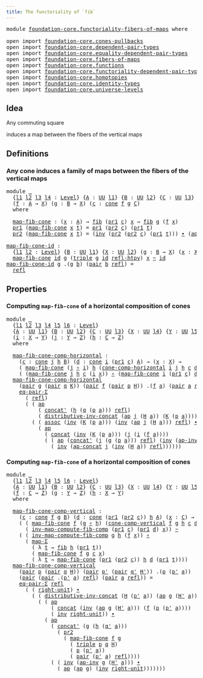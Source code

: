 ```yaml
---
title: The functoriality of `fib`
---
```


<pre class="Agda"><a id="52" class="Keyword">module</a> <a id="59" href="foundation-core.functoriality-fibers-of-maps.html" class="Module">foundation-core.functoriality-fibers-of-maps</a> <a id="104" class="Keyword">where</a>

<a id="111" class="Keyword">open</a> <a id="116" class="Keyword">import</a> <a id="123" href="foundation-core.cones-pullbacks.html" class="Module">foundation-core.cones-pullbacks</a>
<a id="155" class="Keyword">open</a> <a id="160" class="Keyword">import</a> <a id="167" href="foundation-core.dependent-pair-types.html" class="Module">foundation-core.dependent-pair-types</a>
<a id="204" class="Keyword">open</a> <a id="209" class="Keyword">import</a> <a id="216" href="foundation-core.equality-dependent-pair-types.html" class="Module">foundation-core.equality-dependent-pair-types</a>
<a id="262" class="Keyword">open</a> <a id="267" class="Keyword">import</a> <a id="274" href="foundation-core.fibers-of-maps.html" class="Module">foundation-core.fibers-of-maps</a>
<a id="305" class="Keyword">open</a> <a id="310" class="Keyword">import</a> <a id="317" href="foundation-core.functions.html" class="Module">foundation-core.functions</a>
<a id="343" class="Keyword">open</a> <a id="348" class="Keyword">import</a> <a id="355" href="foundation-core.functoriality-dependent-pair-types.html" class="Module">foundation-core.functoriality-dependent-pair-types</a>
<a id="406" class="Keyword">open</a> <a id="411" class="Keyword">import</a> <a id="418" href="foundation-core.homotopies.html" class="Module">foundation-core.homotopies</a>
<a id="445" class="Keyword">open</a> <a id="450" class="Keyword">import</a> <a id="457" href="foundation-core.identity-types.html" class="Module">foundation-core.identity-types</a>
<a id="488" class="Keyword">open</a> <a id="493" class="Keyword">import</a> <a id="500" href="foundation-core.universe-levels.html" class="Module">foundation-core.universe-levels</a>
</pre>
## Idea

Any commuting square

induces a map between the fibers of the vertical maps

## Definitions

### Any cone induces a family of maps between the fibers of the vertical maps

<pre class="Agda"><a id="726" class="Keyword">module</a> <a id="733" href="foundation-core.functoriality-fibers-of-maps.html#733" class="Module">_</a>
  <a id="737" class="Symbol">{</a><a id="738" href="foundation-core.functoriality-fibers-of-maps.html#738" class="Bound">l1</a> <a id="741" href="foundation-core.functoriality-fibers-of-maps.html#741" class="Bound">l2</a> <a id="744" href="foundation-core.functoriality-fibers-of-maps.html#744" class="Bound">l3</a> <a id="747" href="foundation-core.functoriality-fibers-of-maps.html#747" class="Bound">l4</a> <a id="750" class="Symbol">:</a> <a id="752" href="Agda.Primitive.html#597" class="Postulate">Level</a><a id="757" class="Symbol">}</a> <a id="759" class="Symbol">{</a><a id="760" href="foundation-core.functoriality-fibers-of-maps.html#760" class="Bound">A</a> <a id="762" class="Symbol">:</a> <a id="764" href="foundation-core.universe-levels.html#235" class="Primitive">UU</a> <a id="767" href="foundation-core.functoriality-fibers-of-maps.html#738" class="Bound">l1</a><a id="769" class="Symbol">}</a> <a id="771" class="Symbol">{</a><a id="772" href="foundation-core.functoriality-fibers-of-maps.html#772" class="Bound">B</a> <a id="774" class="Symbol">:</a> <a id="776" href="foundation-core.universe-levels.html#235" class="Primitive">UU</a> <a id="779" href="foundation-core.functoriality-fibers-of-maps.html#741" class="Bound">l2</a><a id="781" class="Symbol">}</a> <a id="783" class="Symbol">{</a><a id="784" href="foundation-core.functoriality-fibers-of-maps.html#784" class="Bound">C</a> <a id="786" class="Symbol">:</a> <a id="788" href="foundation-core.universe-levels.html#235" class="Primitive">UU</a> <a id="791" href="foundation-core.functoriality-fibers-of-maps.html#744" class="Bound">l3</a><a id="793" class="Symbol">}</a> <a id="795" class="Symbol">{</a><a id="796" href="foundation-core.functoriality-fibers-of-maps.html#796" class="Bound">X</a> <a id="798" class="Symbol">:</a> <a id="800" href="foundation-core.universe-levels.html#235" class="Primitive">UU</a> <a id="803" href="foundation-core.functoriality-fibers-of-maps.html#747" class="Bound">l4</a><a id="805" class="Symbol">}</a>
  <a id="809" class="Symbol">(</a><a id="810" href="foundation-core.functoriality-fibers-of-maps.html#810" class="Bound">f</a> <a id="812" class="Symbol">:</a> <a id="814" href="foundation-core.functoriality-fibers-of-maps.html#760" class="Bound">A</a> <a id="816" class="Symbol">→</a> <a id="818" href="foundation-core.functoriality-fibers-of-maps.html#796" class="Bound">X</a><a id="819" class="Symbol">)</a> <a id="821" class="Symbol">(</a><a id="822" href="foundation-core.functoriality-fibers-of-maps.html#822" class="Bound">g</a> <a id="824" class="Symbol">:</a> <a id="826" href="foundation-core.functoriality-fibers-of-maps.html#772" class="Bound">B</a> <a id="828" class="Symbol">→</a> <a id="830" href="foundation-core.functoriality-fibers-of-maps.html#796" class="Bound">X</a><a id="831" class="Symbol">)</a> <a id="833" class="Symbol">(</a><a id="834" href="foundation-core.functoriality-fibers-of-maps.html#834" class="Bound">c</a> <a id="836" class="Symbol">:</a> <a id="838" href="foundation-core.cones-pullbacks.html#1379" class="Function">cone</a> <a id="843" href="foundation-core.functoriality-fibers-of-maps.html#810" class="Bound">f</a> <a id="845" href="foundation-core.functoriality-fibers-of-maps.html#822" class="Bound">g</a> <a id="847" href="foundation-core.functoriality-fibers-of-maps.html#784" class="Bound">C</a><a id="848" class="Symbol">)</a>
  <a id="852" class="Keyword">where</a>
  
  <a id="863" href="foundation-core.functoriality-fibers-of-maps.html#863" class="Function">map-fib-cone</a> <a id="876" class="Symbol">:</a> <a id="878" class="Symbol">(</a><a id="879" href="foundation-core.functoriality-fibers-of-maps.html#879" class="Bound">x</a> <a id="881" class="Symbol">:</a> <a id="883" href="foundation-core.functoriality-fibers-of-maps.html#760" class="Bound">A</a><a id="884" class="Symbol">)</a> <a id="886" class="Symbol">→</a> <a id="888" href="foundation-core.fibers-of-maps.html#942" class="Function">fib</a> <a id="892" class="Symbol">(</a><a id="893" href="foundation-core.dependent-pair-types.html#605" class="Field">pr1</a> <a id="897" href="foundation-core.functoriality-fibers-of-maps.html#834" class="Bound">c</a><a id="898" class="Symbol">)</a> <a id="900" href="foundation-core.functoriality-fibers-of-maps.html#879" class="Bound">x</a> <a id="902" class="Symbol">→</a> <a id="904" href="foundation-core.fibers-of-maps.html#942" class="Function">fib</a> <a id="908" href="foundation-core.functoriality-fibers-of-maps.html#822" class="Bound">g</a> <a id="910" class="Symbol">(</a><a id="911" href="foundation-core.functoriality-fibers-of-maps.html#810" class="Bound">f</a> <a id="913" href="foundation-core.functoriality-fibers-of-maps.html#879" class="Bound">x</a><a id="914" class="Symbol">)</a>
  <a id="918" href="foundation-core.dependent-pair-types.html#605" class="Field">pr1</a> <a id="922" class="Symbol">(</a><a id="923" href="foundation-core.functoriality-fibers-of-maps.html#863" class="Function">map-fib-cone</a> <a id="936" href="foundation-core.functoriality-fibers-of-maps.html#936" class="Bound">x</a> <a id="938" href="foundation-core.functoriality-fibers-of-maps.html#938" class="Bound">t</a><a id="939" class="Symbol">)</a> <a id="941" class="Symbol">=</a> <a id="943" href="foundation-core.dependent-pair-types.html#605" class="Field">pr1</a> <a id="947" class="Symbol">(</a><a id="948" href="foundation-core.dependent-pair-types.html#617" class="Field">pr2</a> <a id="952" href="foundation-core.functoriality-fibers-of-maps.html#834" class="Bound">c</a><a id="953" class="Symbol">)</a> <a id="955" class="Symbol">(</a><a id="956" href="foundation-core.dependent-pair-types.html#605" class="Field">pr1</a> <a id="960" href="foundation-core.functoriality-fibers-of-maps.html#938" class="Bound">t</a><a id="961" class="Symbol">)</a>
  <a id="965" href="foundation-core.dependent-pair-types.html#617" class="Field">pr2</a> <a id="969" class="Symbol">(</a><a id="970" href="foundation-core.functoriality-fibers-of-maps.html#863" class="Function">map-fib-cone</a> <a id="983" href="foundation-core.functoriality-fibers-of-maps.html#983" class="Bound">x</a> <a id="985" href="foundation-core.functoriality-fibers-of-maps.html#985" class="Bound">t</a><a id="986" class="Symbol">)</a> <a id="988" class="Symbol">=</a> <a id="990" class="Symbol">(</a><a id="991" href="foundation-core.identity-types.html#2729" class="Function">inv</a> <a id="995" class="Symbol">(</a><a id="996" href="foundation-core.dependent-pair-types.html#617" class="Field">pr2</a> <a id="1000" class="Symbol">(</a><a id="1001" href="foundation-core.dependent-pair-types.html#617" class="Field">pr2</a> <a id="1005" href="foundation-core.functoriality-fibers-of-maps.html#834" class="Bound">c</a><a id="1006" class="Symbol">)</a> <a id="1008" class="Symbol">(</a><a id="1009" href="foundation-core.dependent-pair-types.html#605" class="Field">pr1</a> <a id="1013" href="foundation-core.functoriality-fibers-of-maps.html#985" class="Bound">t</a><a id="1014" class="Symbol">)))</a> <a id="1018" href="foundation-core.identity-types.html#2425" class="Function Operator">∙</a> <a id="1020" class="Symbol">(</a><a id="1021" href="foundation-core.identity-types.html#4003" class="Function">ap</a> <a id="1024" href="foundation-core.functoriality-fibers-of-maps.html#810" class="Bound">f</a> <a id="1026" class="Symbol">(</a><a id="1027" href="foundation-core.dependent-pair-types.html#617" class="Field">pr2</a> <a id="1031" href="foundation-core.functoriality-fibers-of-maps.html#985" class="Bound">t</a><a id="1032" class="Symbol">))</a>

<a id="map-fib-cone-id"></a><a id="1036" href="foundation-core.functoriality-fibers-of-maps.html#1036" class="Function">map-fib-cone-id</a> <a id="1052" class="Symbol">:</a>
  <a id="1056" class="Symbol">{</a><a id="1057" href="foundation-core.functoriality-fibers-of-maps.html#1057" class="Bound">l1</a> <a id="1060" href="foundation-core.functoriality-fibers-of-maps.html#1060" class="Bound">l2</a> <a id="1063" class="Symbol">:</a> <a id="1065" href="Agda.Primitive.html#597" class="Postulate">Level</a><a id="1070" class="Symbol">}</a> <a id="1072" class="Symbol">{</a><a id="1073" href="foundation-core.functoriality-fibers-of-maps.html#1073" class="Bound">B</a> <a id="1075" class="Symbol">:</a> <a id="1077" href="foundation-core.universe-levels.html#235" class="Primitive">UU</a> <a id="1080" href="foundation-core.functoriality-fibers-of-maps.html#1057" class="Bound">l1</a><a id="1082" class="Symbol">}</a> <a id="1084" class="Symbol">{</a><a id="1085" href="foundation-core.functoriality-fibers-of-maps.html#1085" class="Bound">X</a> <a id="1087" class="Symbol">:</a> <a id="1089" href="foundation-core.universe-levels.html#235" class="Primitive">UU</a> <a id="1092" href="foundation-core.functoriality-fibers-of-maps.html#1060" class="Bound">l2</a><a id="1094" class="Symbol">}</a> <a id="1096" class="Symbol">(</a><a id="1097" href="foundation-core.functoriality-fibers-of-maps.html#1097" class="Bound">g</a> <a id="1099" class="Symbol">:</a> <a id="1101" href="foundation-core.functoriality-fibers-of-maps.html#1073" class="Bound">B</a> <a id="1103" class="Symbol">→</a> <a id="1105" href="foundation-core.functoriality-fibers-of-maps.html#1085" class="Bound">X</a><a id="1106" class="Symbol">)</a> <a id="1108" class="Symbol">(</a><a id="1109" href="foundation-core.functoriality-fibers-of-maps.html#1109" class="Bound">x</a> <a id="1111" class="Symbol">:</a> <a id="1113" href="foundation-core.functoriality-fibers-of-maps.html#1085" class="Bound">X</a><a id="1114" class="Symbol">)</a> <a id="1116" class="Symbol">→</a>
  <a id="1120" href="foundation-core.functoriality-fibers-of-maps.html#863" class="Function">map-fib-cone</a> <a id="1133" href="foundation-core.functions.html#322" class="Function">id</a> <a id="1136" href="foundation-core.functoriality-fibers-of-maps.html#1097" class="Bound">g</a> <a id="1138" class="Symbol">(</a><a id="1139" href="foundation-core.dependent-pair-types.html#1077" class="Function">triple</a> <a id="1146" href="foundation-core.functoriality-fibers-of-maps.html#1097" class="Bound">g</a> <a id="1148" href="foundation-core.functions.html#322" class="Function">id</a> <a id="1151" href="foundation-core.homotopies.html#741" class="Function">refl-htpy</a><a id="1160" class="Symbol">)</a> <a id="1162" href="foundation-core.functoriality-fibers-of-maps.html#1109" class="Bound">x</a> <a id="1164" href="foundation-core.homotopies.html#627" class="Function Operator">~</a> <a id="1166" href="foundation-core.functions.html#322" class="Function">id</a>
<a id="1169" href="foundation-core.functoriality-fibers-of-maps.html#1036" class="Function">map-fib-cone-id</a> <a id="1185" href="foundation-core.functoriality-fibers-of-maps.html#1185" class="Bound">g</a> <a id="1187" class="DottedPattern Symbol">.(</a><a id="1189" href="foundation-core.functoriality-fibers-of-maps.html#1185" class="DottedPattern Bound">g</a> <a id="1191" href="foundation-core.functoriality-fibers-of-maps.html#1200" class="DottedPattern Bound">b</a><a id="1192" class="DottedPattern Symbol">)</a> <a id="1194" class="Symbol">(</a><a id="1195" href="foundation-core.dependent-pair-types.html#588" class="InductiveConstructor">pair</a> <a id="1200" href="foundation-core.functoriality-fibers-of-maps.html#1200" class="Bound">b</a> <a id="1202" href="foundation-core.identity-types.html#1820" class="InductiveConstructor">refl</a><a id="1206" class="Symbol">)</a> <a id="1208" class="Symbol">=</a>
  <a id="1212" href="foundation-core.identity-types.html#1820" class="InductiveConstructor">refl</a>
</pre>
## Properties

### Computing `map-fib-cone` of a horizontal composition of cones

<pre class="Agda"><a id="1312" class="Keyword">module</a> <a id="1319" href="foundation-core.functoriality-fibers-of-maps.html#1319" class="Module">_</a>
  <a id="1323" class="Symbol">{</a><a id="1324" href="foundation-core.functoriality-fibers-of-maps.html#1324" class="Bound">l1</a> <a id="1327" href="foundation-core.functoriality-fibers-of-maps.html#1327" class="Bound">l2</a> <a id="1330" href="foundation-core.functoriality-fibers-of-maps.html#1330" class="Bound">l3</a> <a id="1333" href="foundation-core.functoriality-fibers-of-maps.html#1333" class="Bound">l4</a> <a id="1336" href="foundation-core.functoriality-fibers-of-maps.html#1336" class="Bound">l5</a> <a id="1339" href="foundation-core.functoriality-fibers-of-maps.html#1339" class="Bound">l6</a> <a id="1342" class="Symbol">:</a> <a id="1344" href="Agda.Primitive.html#597" class="Postulate">Level</a><a id="1349" class="Symbol">}</a>
  <a id="1353" class="Symbol">{</a><a id="1354" href="foundation-core.functoriality-fibers-of-maps.html#1354" class="Bound">A</a> <a id="1356" class="Symbol">:</a> <a id="1358" href="foundation-core.universe-levels.html#235" class="Primitive">UU</a> <a id="1361" href="foundation-core.functoriality-fibers-of-maps.html#1324" class="Bound">l1</a><a id="1363" class="Symbol">}</a> <a id="1365" class="Symbol">{</a><a id="1366" href="foundation-core.functoriality-fibers-of-maps.html#1366" class="Bound">B</a> <a id="1368" class="Symbol">:</a> <a id="1370" href="foundation-core.universe-levels.html#235" class="Primitive">UU</a> <a id="1373" href="foundation-core.functoriality-fibers-of-maps.html#1327" class="Bound">l2</a><a id="1375" class="Symbol">}</a> <a id="1377" class="Symbol">{</a><a id="1378" href="foundation-core.functoriality-fibers-of-maps.html#1378" class="Bound">C</a> <a id="1380" class="Symbol">:</a> <a id="1382" href="foundation-core.universe-levels.html#235" class="Primitive">UU</a> <a id="1385" href="foundation-core.functoriality-fibers-of-maps.html#1330" class="Bound">l3</a><a id="1387" class="Symbol">}</a> <a id="1389" class="Symbol">{</a><a id="1390" href="foundation-core.functoriality-fibers-of-maps.html#1390" class="Bound">X</a> <a id="1392" class="Symbol">:</a> <a id="1394" href="foundation-core.universe-levels.html#235" class="Primitive">UU</a> <a id="1397" href="foundation-core.functoriality-fibers-of-maps.html#1333" class="Bound">l4</a><a id="1399" class="Symbol">}</a> <a id="1401" class="Symbol">{</a><a id="1402" href="foundation-core.functoriality-fibers-of-maps.html#1402" class="Bound">Y</a> <a id="1404" class="Symbol">:</a> <a id="1406" href="foundation-core.universe-levels.html#235" class="Primitive">UU</a> <a id="1409" href="foundation-core.functoriality-fibers-of-maps.html#1336" class="Bound">l5</a><a id="1411" class="Symbol">}</a> <a id="1413" class="Symbol">{</a><a id="1414" href="foundation-core.functoriality-fibers-of-maps.html#1414" class="Bound">Z</a> <a id="1416" class="Symbol">:</a> <a id="1418" href="foundation-core.universe-levels.html#235" class="Primitive">UU</a> <a id="1421" href="foundation-core.functoriality-fibers-of-maps.html#1339" class="Bound">l6</a><a id="1423" class="Symbol">}</a>
  <a id="1427" class="Symbol">(</a><a id="1428" href="foundation-core.functoriality-fibers-of-maps.html#1428" class="Bound">i</a> <a id="1430" class="Symbol">:</a> <a id="1432" href="foundation-core.functoriality-fibers-of-maps.html#1390" class="Bound">X</a> <a id="1434" class="Symbol">→</a> <a id="1436" href="foundation-core.functoriality-fibers-of-maps.html#1402" class="Bound">Y</a><a id="1437" class="Symbol">)</a> <a id="1439" class="Symbol">(</a><a id="1440" href="foundation-core.functoriality-fibers-of-maps.html#1440" class="Bound">j</a> <a id="1442" class="Symbol">:</a> <a id="1444" href="foundation-core.functoriality-fibers-of-maps.html#1402" class="Bound">Y</a> <a id="1446" class="Symbol">→</a> <a id="1448" href="foundation-core.functoriality-fibers-of-maps.html#1414" class="Bound">Z</a><a id="1449" class="Symbol">)</a> <a id="1451" class="Symbol">(</a><a id="1452" href="foundation-core.functoriality-fibers-of-maps.html#1452" class="Bound">h</a> <a id="1454" class="Symbol">:</a> <a id="1456" href="foundation-core.functoriality-fibers-of-maps.html#1378" class="Bound">C</a> <a id="1458" class="Symbol">→</a> <a id="1460" href="foundation-core.functoriality-fibers-of-maps.html#1414" class="Bound">Z</a><a id="1461" class="Symbol">)</a>
  <a id="1465" class="Keyword">where</a>

  <a id="1474" href="foundation-core.functoriality-fibers-of-maps.html#1474" class="Function">map-fib-cone-comp-horizontal</a> <a id="1503" class="Symbol">:</a>
    <a id="1509" class="Symbol">(</a><a id="1510" href="foundation-core.functoriality-fibers-of-maps.html#1510" class="Bound">c</a> <a id="1512" class="Symbol">:</a> <a id="1514" href="foundation-core.cones-pullbacks.html#1379" class="Function">cone</a> <a id="1519" href="foundation-core.functoriality-fibers-of-maps.html#1440" class="Bound">j</a> <a id="1521" href="foundation-core.functoriality-fibers-of-maps.html#1452" class="Bound">h</a> <a id="1523" href="foundation-core.functoriality-fibers-of-maps.html#1366" class="Bound">B</a><a id="1524" class="Symbol">)</a> <a id="1526" class="Symbol">(</a><a id="1527" href="foundation-core.functoriality-fibers-of-maps.html#1527" class="Bound">d</a> <a id="1529" class="Symbol">:</a> <a id="1531" href="foundation-core.cones-pullbacks.html#1379" class="Function">cone</a> <a id="1536" href="foundation-core.functoriality-fibers-of-maps.html#1428" class="Bound">i</a> <a id="1538" class="Symbol">(</a><a id="1539" href="foundation-core.dependent-pair-types.html#605" class="Field">pr1</a> <a id="1543" href="foundation-core.functoriality-fibers-of-maps.html#1510" class="Bound">c</a><a id="1544" class="Symbol">)</a> <a id="1546" href="foundation-core.functoriality-fibers-of-maps.html#1354" class="Bound">A</a><a id="1547" class="Symbol">)</a> <a id="1549" class="Symbol">→</a> <a id="1551" class="Symbol">(</a><a id="1552" href="foundation-core.functoriality-fibers-of-maps.html#1552" class="Bound">x</a> <a id="1554" class="Symbol">:</a> <a id="1556" href="foundation-core.functoriality-fibers-of-maps.html#1390" class="Bound">X</a><a id="1557" class="Symbol">)</a> <a id="1559" class="Symbol">→</a>
    <a id="1565" class="Symbol">(</a> <a id="1567" href="foundation-core.functoriality-fibers-of-maps.html#863" class="Function">map-fib-cone</a> <a id="1580" class="Symbol">(</a><a id="1581" href="foundation-core.functoriality-fibers-of-maps.html#1440" class="Bound">j</a> <a id="1583" href="foundation-core.functions.html#420" class="Function Operator">∘</a> <a id="1585" href="foundation-core.functoriality-fibers-of-maps.html#1428" class="Bound">i</a><a id="1586" class="Symbol">)</a> <a id="1588" href="foundation-core.functoriality-fibers-of-maps.html#1452" class="Bound">h</a> <a id="1590" class="Symbol">(</a><a id="1591" href="foundation-core.cones-pullbacks.html#5557" class="Function">cone-comp-horizontal</a> <a id="1612" href="foundation-core.functoriality-fibers-of-maps.html#1428" class="Bound">i</a> <a id="1614" href="foundation-core.functoriality-fibers-of-maps.html#1440" class="Bound">j</a> <a id="1616" href="foundation-core.functoriality-fibers-of-maps.html#1452" class="Bound">h</a> <a id="1618" href="foundation-core.functoriality-fibers-of-maps.html#1510" class="Bound">c</a> <a id="1620" href="foundation-core.functoriality-fibers-of-maps.html#1527" class="Bound">d</a><a id="1621" class="Symbol">)</a> <a id="1623" href="foundation-core.functoriality-fibers-of-maps.html#1552" class="Bound">x</a><a id="1624" class="Symbol">)</a> <a id="1626" href="foundation-core.homotopies.html#627" class="Function Operator">~</a>
    <a id="1632" class="Symbol">(</a> <a id="1634" class="Symbol">(</a><a id="1635" href="foundation-core.functoriality-fibers-of-maps.html#863" class="Function">map-fib-cone</a> <a id="1648" href="foundation-core.functoriality-fibers-of-maps.html#1440" class="Bound">j</a> <a id="1650" href="foundation-core.functoriality-fibers-of-maps.html#1452" class="Bound">h</a> <a id="1652" href="foundation-core.functoriality-fibers-of-maps.html#1510" class="Bound">c</a> <a id="1654" class="Symbol">(</a><a id="1655" href="foundation-core.functoriality-fibers-of-maps.html#1428" class="Bound">i</a> <a id="1657" href="foundation-core.functoriality-fibers-of-maps.html#1552" class="Bound">x</a><a id="1658" class="Symbol">))</a> <a id="1661" href="foundation-core.functions.html#420" class="Function Operator">∘</a> <a id="1663" class="Symbol">(</a><a id="1664" href="foundation-core.functoriality-fibers-of-maps.html#863" class="Function">map-fib-cone</a> <a id="1677" href="foundation-core.functoriality-fibers-of-maps.html#1428" class="Bound">i</a> <a id="1679" class="Symbol">(</a><a id="1680" href="foundation-core.dependent-pair-types.html#605" class="Field">pr1</a> <a id="1684" href="foundation-core.functoriality-fibers-of-maps.html#1510" class="Bound">c</a><a id="1685" class="Symbol">)</a> <a id="1687" href="foundation-core.functoriality-fibers-of-maps.html#1527" class="Bound">d</a> <a id="1689" href="foundation-core.functoriality-fibers-of-maps.html#1552" class="Bound">x</a><a id="1690" class="Symbol">))</a>
  <a id="1695" href="foundation-core.functoriality-fibers-of-maps.html#1474" class="Function">map-fib-cone-comp-horizontal</a>
    <a id="1728" class="Symbol">(</a><a id="1729" href="foundation-core.dependent-pair-types.html#588" class="InductiveConstructor">pair</a> <a id="1734" href="foundation-core.functoriality-fibers-of-maps.html#1734" class="Bound">g</a> <a id="1736" class="Symbol">(</a><a id="1737" href="foundation-core.dependent-pair-types.html#588" class="InductiveConstructor">pair</a> <a id="1742" href="foundation-core.functoriality-fibers-of-maps.html#1742" class="Bound">q</a> <a id="1744" href="foundation-core.functoriality-fibers-of-maps.html#1744" class="Bound">K</a><a id="1745" class="Symbol">))</a> <a id="1748" class="Symbol">(</a><a id="1749" href="foundation-core.dependent-pair-types.html#588" class="InductiveConstructor">pair</a> <a id="1754" href="foundation-core.functoriality-fibers-of-maps.html#1754" class="Bound">f</a> <a id="1756" class="Symbol">(</a><a id="1757" href="foundation-core.dependent-pair-types.html#588" class="InductiveConstructor">pair</a> <a id="1762" href="foundation-core.functoriality-fibers-of-maps.html#1762" class="Bound">p</a> <a id="1764" href="foundation-core.functoriality-fibers-of-maps.html#1764" class="Bound">H</a><a id="1765" class="Symbol">))</a> <a id="1768" class="DottedPattern Symbol">.(</a><a id="1770" href="foundation-core.functoriality-fibers-of-maps.html#1754" class="DottedPattern Bound">f</a> <a id="1772" href="foundation-core.functoriality-fibers-of-maps.html#1781" class="DottedPattern Bound">a</a><a id="1773" class="DottedPattern Symbol">)</a> <a id="1775" class="Symbol">(</a><a id="1776" href="foundation-core.dependent-pair-types.html#588" class="InductiveConstructor">pair</a> <a id="1781" href="foundation-core.functoriality-fibers-of-maps.html#1781" class="Bound">a</a> <a id="1783" href="foundation-core.identity-types.html#1820" class="InductiveConstructor">refl</a><a id="1787" class="Symbol">)</a> <a id="1789" class="Symbol">=</a>
    <a id="1795" href="foundation-core.equality-dependent-pair-types.html#1278" class="Function">eq-pair-Σ</a>
      <a id="1811" class="Symbol">(</a> <a id="1813" href="foundation-core.identity-types.html#1820" class="InductiveConstructor">refl</a><a id="1817" class="Symbol">)</a>
      <a id="1825" class="Symbol">(</a> <a id="1827" class="Symbol">(</a> <a id="1829" href="foundation-core.identity-types.html#4003" class="Function">ap</a>
          <a id="1842" class="Symbol">(</a> <a id="1844" href="foundation-core.identity-types.html#2564" class="Function">concat&#39;</a> <a id="1852" class="Symbol">(</a><a id="1853" href="foundation-core.functoriality-fibers-of-maps.html#1452" class="Bound">h</a> <a id="1855" class="Symbol">(</a><a id="1856" href="foundation-core.functoriality-fibers-of-maps.html#1742" class="Bound">q</a> <a id="1858" class="Symbol">(</a><a id="1859" href="foundation-core.functoriality-fibers-of-maps.html#1762" class="Bound">p</a> <a id="1861" href="foundation-core.functoriality-fibers-of-maps.html#1781" class="Bound">a</a><a id="1862" class="Symbol">)))</a> <a id="1866" href="foundation-core.identity-types.html#1820" class="InductiveConstructor">refl</a><a id="1870" class="Symbol">)</a>
          <a id="1882" class="Symbol">(</a> <a id="1884" href="foundation-core.identity-types.html#3409" class="Function">distributive-inv-concat</a> <a id="1908" class="Symbol">(</a><a id="1909" href="foundation-core.identity-types.html#4003" class="Function">ap</a> <a id="1912" href="foundation-core.functoriality-fibers-of-maps.html#1440" class="Bound">j</a> <a id="1914" class="Symbol">(</a><a id="1915" href="foundation-core.functoriality-fibers-of-maps.html#1764" class="Bound">H</a> <a id="1917" href="foundation-core.functoriality-fibers-of-maps.html#1781" class="Bound">a</a><a id="1918" class="Symbol">))</a> <a id="1921" class="Symbol">(</a><a id="1922" href="foundation-core.functoriality-fibers-of-maps.html#1744" class="Bound">K</a> <a id="1924" class="Symbol">(</a><a id="1925" href="foundation-core.functoriality-fibers-of-maps.html#1762" class="Bound">p</a> <a id="1927" href="foundation-core.functoriality-fibers-of-maps.html#1781" class="Bound">a</a><a id="1928" class="Symbol">))))</a> <a id="1933" href="foundation-core.identity-types.html#2425" class="Function Operator">∙</a>
        <a id="1943" class="Symbol">(</a> <a id="1945" class="Symbol">(</a> <a id="1947" href="foundation-core.identity-types.html#2874" class="Function">assoc</a> <a id="1953" class="Symbol">(</a><a id="1954" href="foundation-core.identity-types.html#2729" class="Function">inv</a> <a id="1958" class="Symbol">(</a><a id="1959" href="foundation-core.functoriality-fibers-of-maps.html#1744" class="Bound">K</a> <a id="1961" class="Symbol">(</a><a id="1962" href="foundation-core.functoriality-fibers-of-maps.html#1762" class="Bound">p</a> <a id="1964" href="foundation-core.functoriality-fibers-of-maps.html#1781" class="Bound">a</a><a id="1965" class="Symbol">)))</a> <a id="1969" class="Symbol">(</a><a id="1970" href="foundation-core.identity-types.html#2729" class="Function">inv</a> <a id="1974" class="Symbol">(</a><a id="1975" href="foundation-core.identity-types.html#4003" class="Function">ap</a> <a id="1978" href="foundation-core.functoriality-fibers-of-maps.html#1440" class="Bound">j</a> <a id="1980" class="Symbol">(</a><a id="1981" href="foundation-core.functoriality-fibers-of-maps.html#1764" class="Bound">H</a> <a id="1983" href="foundation-core.functoriality-fibers-of-maps.html#1781" class="Bound">a</a><a id="1984" class="Symbol">)))</a> <a id="1988" href="foundation-core.identity-types.html#1820" class="InductiveConstructor">refl</a><a id="1992" class="Symbol">)</a> <a id="1994" href="foundation-core.identity-types.html#2425" class="Function Operator">∙</a>
          <a id="2006" class="Symbol">(</a> <a id="2008" href="foundation-core.identity-types.html#4003" class="Function">ap</a>
            <a id="2023" class="Symbol">(</a> <a id="2025" href="foundation-core.identity-types.html#2485" class="Function">concat</a> <a id="2032" class="Symbol">(</a><a id="2033" href="foundation-core.identity-types.html#2729" class="Function">inv</a> <a id="2037" class="Symbol">(</a><a id="2038" href="foundation-core.functoriality-fibers-of-maps.html#1744" class="Bound">K</a> <a id="2040" class="Symbol">(</a><a id="2041" href="foundation-core.functoriality-fibers-of-maps.html#1762" class="Bound">p</a> <a id="2043" href="foundation-core.functoriality-fibers-of-maps.html#1781" class="Bound">a</a><a id="2044" class="Symbol">)))</a> <a id="2048" class="Symbol">(</a><a id="2049" href="foundation-core.functoriality-fibers-of-maps.html#1440" class="Bound">j</a> <a id="2051" class="Symbol">(</a><a id="2052" href="foundation-core.functoriality-fibers-of-maps.html#1428" class="Bound">i</a> <a id="2054" class="Symbol">(</a><a id="2055" href="foundation-core.functoriality-fibers-of-maps.html#1754" class="Bound">f</a> <a id="2057" href="foundation-core.functoriality-fibers-of-maps.html#1781" class="Bound">a</a><a id="2058" class="Symbol">))))</a>
            <a id="2075" class="Symbol">(</a> <a id="2077" class="Symbol">(</a> <a id="2079" href="foundation-core.identity-types.html#4003" class="Function">ap</a> <a id="2082" class="Symbol">(</a><a id="2083" href="foundation-core.identity-types.html#2564" class="Function">concat&#39;</a> <a id="2091" class="Symbol">(</a><a id="2092" href="foundation-core.functoriality-fibers-of-maps.html#1440" class="Bound">j</a> <a id="2094" class="Symbol">(</a><a id="2095" href="foundation-core.functoriality-fibers-of-maps.html#1734" class="Bound">g</a> <a id="2097" class="Symbol">(</a><a id="2098" href="foundation-core.functoriality-fibers-of-maps.html#1762" class="Bound">p</a> <a id="2100" href="foundation-core.functoriality-fibers-of-maps.html#1781" class="Bound">a</a><a id="2101" class="Symbol">)))</a> <a id="2105" href="foundation-core.identity-types.html#1820" class="InductiveConstructor">refl</a><a id="2109" class="Symbol">)</a> <a id="2111" class="Symbol">(</a><a id="2112" href="foundation-core.identity-types.html#2729" class="Function">inv</a> <a id="2116" class="Symbol">(</a><a id="2117" href="foundation-core.identity-types.html#9050" class="Function">ap-inv</a> <a id="2124" href="foundation-core.functoriality-fibers-of-maps.html#1440" class="Bound">j</a> <a id="2126" class="Symbol">(</a><a id="2127" href="foundation-core.functoriality-fibers-of-maps.html#1764" class="Bound">H</a> <a id="2129" href="foundation-core.functoriality-fibers-of-maps.html#1781" class="Bound">a</a><a id="2130" class="Symbol">))))</a> <a id="2135" href="foundation-core.identity-types.html#2425" class="Function Operator">∙</a>
              <a id="2151" class="Symbol">(</a> <a id="2153" href="foundation-core.identity-types.html#2729" class="Function">inv</a> <a id="2157" class="Symbol">(</a><a id="2158" href="foundation-core.identity-types.html#8882" class="Function">ap-concat</a> <a id="2168" href="foundation-core.functoriality-fibers-of-maps.html#1440" class="Bound">j</a> <a id="2170" class="Symbol">(</a><a id="2171" href="foundation-core.identity-types.html#2729" class="Function">inv</a> <a id="2175" class="Symbol">(</a><a id="2176" href="foundation-core.functoriality-fibers-of-maps.html#1764" class="Bound">H</a> <a id="2178" href="foundation-core.functoriality-fibers-of-maps.html#1781" class="Bound">a</a><a id="2179" class="Symbol">))</a> <a id="2182" href="foundation-core.identity-types.html#1820" class="InductiveConstructor">refl</a><a id="2186" class="Symbol">))))))</a>
</pre>
### Computing `map-fib-cone` of a horizontal composition of cones

<pre class="Agda"><a id="2273" class="Keyword">module</a> <a id="2280" href="foundation-core.functoriality-fibers-of-maps.html#2280" class="Module">_</a>
  <a id="2284" class="Symbol">{</a><a id="2285" href="foundation-core.functoriality-fibers-of-maps.html#2285" class="Bound">l1</a> <a id="2288" href="foundation-core.functoriality-fibers-of-maps.html#2288" class="Bound">l2</a> <a id="2291" href="foundation-core.functoriality-fibers-of-maps.html#2291" class="Bound">l3</a> <a id="2294" href="foundation-core.functoriality-fibers-of-maps.html#2294" class="Bound">l4</a> <a id="2297" href="foundation-core.functoriality-fibers-of-maps.html#2297" class="Bound">l5</a> <a id="2300" href="foundation-core.functoriality-fibers-of-maps.html#2300" class="Bound">l6</a> <a id="2303" class="Symbol">:</a> <a id="2305" href="Agda.Primitive.html#597" class="Postulate">Level</a><a id="2310" class="Symbol">}</a>
  <a id="2314" class="Symbol">{</a><a id="2315" href="foundation-core.functoriality-fibers-of-maps.html#2315" class="Bound">A</a> <a id="2317" class="Symbol">:</a> <a id="2319" href="foundation-core.universe-levels.html#235" class="Primitive">UU</a> <a id="2322" href="foundation-core.functoriality-fibers-of-maps.html#2285" class="Bound">l1</a><a id="2324" class="Symbol">}</a> <a id="2326" class="Symbol">{</a><a id="2327" href="foundation-core.functoriality-fibers-of-maps.html#2327" class="Bound">B</a> <a id="2329" class="Symbol">:</a> <a id="2331" href="foundation-core.universe-levels.html#235" class="Primitive">UU</a> <a id="2334" href="foundation-core.functoriality-fibers-of-maps.html#2288" class="Bound">l2</a><a id="2336" class="Symbol">}</a> <a id="2338" class="Symbol">{</a><a id="2339" href="foundation-core.functoriality-fibers-of-maps.html#2339" class="Bound">C</a> <a id="2341" class="Symbol">:</a> <a id="2343" href="foundation-core.universe-levels.html#235" class="Primitive">UU</a> <a id="2346" href="foundation-core.functoriality-fibers-of-maps.html#2291" class="Bound">l3</a><a id="2348" class="Symbol">}</a> <a id="2350" class="Symbol">{</a><a id="2351" href="foundation-core.functoriality-fibers-of-maps.html#2351" class="Bound">X</a> <a id="2353" class="Symbol">:</a> <a id="2355" href="foundation-core.universe-levels.html#235" class="Primitive">UU</a> <a id="2358" href="foundation-core.functoriality-fibers-of-maps.html#2294" class="Bound">l4</a><a id="2360" class="Symbol">}</a> <a id="2362" class="Symbol">{</a><a id="2363" href="foundation-core.functoriality-fibers-of-maps.html#2363" class="Bound">Y</a> <a id="2365" class="Symbol">:</a> <a id="2367" href="foundation-core.universe-levels.html#235" class="Primitive">UU</a> <a id="2370" href="foundation-core.functoriality-fibers-of-maps.html#2297" class="Bound">l5</a><a id="2372" class="Symbol">}</a> <a id="2374" class="Symbol">{</a><a id="2375" href="foundation-core.functoriality-fibers-of-maps.html#2375" class="Bound">Z</a> <a id="2377" class="Symbol">:</a> <a id="2379" href="foundation-core.universe-levels.html#235" class="Primitive">UU</a> <a id="2382" href="foundation-core.functoriality-fibers-of-maps.html#2300" class="Bound">l6</a><a id="2384" class="Symbol">}</a>
  <a id="2388" class="Symbol">(</a><a id="2389" href="foundation-core.functoriality-fibers-of-maps.html#2389" class="Bound">f</a> <a id="2391" class="Symbol">:</a> <a id="2393" href="foundation-core.functoriality-fibers-of-maps.html#2339" class="Bound">C</a> <a id="2395" class="Symbol">→</a> <a id="2397" href="foundation-core.functoriality-fibers-of-maps.html#2375" class="Bound">Z</a><a id="2398" class="Symbol">)</a> <a id="2400" class="Symbol">(</a><a id="2401" href="foundation-core.functoriality-fibers-of-maps.html#2401" class="Bound">g</a> <a id="2403" class="Symbol">:</a> <a id="2405" href="foundation-core.functoriality-fibers-of-maps.html#2363" class="Bound">Y</a> <a id="2407" class="Symbol">→</a> <a id="2409" href="foundation-core.functoriality-fibers-of-maps.html#2375" class="Bound">Z</a><a id="2410" class="Symbol">)</a> <a id="2412" class="Symbol">(</a><a id="2413" href="foundation-core.functoriality-fibers-of-maps.html#2413" class="Bound">h</a> <a id="2415" class="Symbol">:</a> <a id="2417" href="foundation-core.functoriality-fibers-of-maps.html#2351" class="Bound">X</a> <a id="2419" class="Symbol">→</a> <a id="2421" href="foundation-core.functoriality-fibers-of-maps.html#2363" class="Bound">Y</a><a id="2422" class="Symbol">)</a>
  <a id="2426" class="Keyword">where</a>

  <a id="2435" href="foundation-core.functoriality-fibers-of-maps.html#2435" class="Function">map-fib-cone-comp-vertical</a> <a id="2462" class="Symbol">:</a> 
    <a id="2469" class="Symbol">(</a><a id="2470" href="foundation-core.functoriality-fibers-of-maps.html#2470" class="Bound">c</a> <a id="2472" class="Symbol">:</a> <a id="2474" href="foundation-core.cones-pullbacks.html#1379" class="Function">cone</a> <a id="2479" href="foundation-core.functoriality-fibers-of-maps.html#2389" class="Bound">f</a> <a id="2481" href="foundation-core.functoriality-fibers-of-maps.html#2401" class="Bound">g</a> <a id="2483" href="foundation-core.functoriality-fibers-of-maps.html#2327" class="Bound">B</a><a id="2484" class="Symbol">)</a> <a id="2486" class="Symbol">(</a><a id="2487" href="foundation-core.functoriality-fibers-of-maps.html#2487" class="Bound">d</a> <a id="2489" class="Symbol">:</a> <a id="2491" href="foundation-core.cones-pullbacks.html#1379" class="Function">cone</a> <a id="2496" class="Symbol">(</a><a id="2497" href="foundation-core.dependent-pair-types.html#605" class="Field">pr1</a> <a id="2501" class="Symbol">(</a><a id="2502" href="foundation-core.dependent-pair-types.html#617" class="Field">pr2</a> <a id="2506" href="foundation-core.functoriality-fibers-of-maps.html#2470" class="Bound">c</a><a id="2507" class="Symbol">))</a> <a id="2510" href="foundation-core.functoriality-fibers-of-maps.html#2413" class="Bound">h</a> <a id="2512" href="foundation-core.functoriality-fibers-of-maps.html#2315" class="Bound">A</a><a id="2513" class="Symbol">)</a> <a id="2515" class="Symbol">(</a><a id="2516" href="foundation-core.functoriality-fibers-of-maps.html#2516" class="Bound">x</a> <a id="2518" class="Symbol">:</a> <a id="2520" href="foundation-core.functoriality-fibers-of-maps.html#2339" class="Bound">C</a><a id="2521" class="Symbol">)</a> <a id="2523" class="Symbol">→</a>
    <a id="2529" class="Symbol">(</a> <a id="2531" class="Symbol">(</a> <a id="2533" href="foundation-core.functoriality-fibers-of-maps.html#863" class="Function">map-fib-cone</a> <a id="2546" href="foundation-core.functoriality-fibers-of-maps.html#2389" class="Bound">f</a> <a id="2548" class="Symbol">(</a><a id="2549" href="foundation-core.functoriality-fibers-of-maps.html#2401" class="Bound">g</a> <a id="2551" href="foundation-core.functions.html#420" class="Function Operator">∘</a> <a id="2553" href="foundation-core.functoriality-fibers-of-maps.html#2413" class="Bound">h</a><a id="2554" class="Symbol">)</a> <a id="2556" class="Symbol">(</a><a id="2557" href="foundation-core.cones-pullbacks.html#6277" class="Function">cone-comp-vertical</a> <a id="2576" href="foundation-core.functoriality-fibers-of-maps.html#2389" class="Bound">f</a> <a id="2578" href="foundation-core.functoriality-fibers-of-maps.html#2401" class="Bound">g</a> <a id="2580" href="foundation-core.functoriality-fibers-of-maps.html#2413" class="Bound">h</a> <a id="2582" href="foundation-core.functoriality-fibers-of-maps.html#2470" class="Bound">c</a> <a id="2584" href="foundation-core.functoriality-fibers-of-maps.html#2487" class="Bound">d</a><a id="2585" class="Symbol">)</a> <a id="2587" href="foundation-core.functoriality-fibers-of-maps.html#2516" class="Bound">x</a><a id="2588" class="Symbol">)</a> <a id="2590" href="foundation-core.functions.html#420" class="Function Operator">∘</a>
      <a id="2598" class="Symbol">(</a> <a id="2600" href="foundation-core.fibers-of-maps.html#5970" class="Function">inv-map-compute-fib-comp</a> <a id="2625" class="Symbol">(</a><a id="2626" href="foundation-core.dependent-pair-types.html#605" class="Field">pr1</a> <a id="2630" href="foundation-core.functoriality-fibers-of-maps.html#2470" class="Bound">c</a><a id="2631" class="Symbol">)</a> <a id="2633" class="Symbol">(</a><a id="2634" href="foundation-core.dependent-pair-types.html#605" class="Field">pr1</a> <a id="2638" href="foundation-core.functoriality-fibers-of-maps.html#2487" class="Bound">d</a><a id="2639" class="Symbol">)</a> <a id="2641" href="foundation-core.functoriality-fibers-of-maps.html#2516" class="Bound">x</a><a id="2642" class="Symbol">))</a> <a id="2645" href="foundation-core.homotopies.html#627" class="Function Operator">~</a>
    <a id="2651" class="Symbol">(</a> <a id="2653" class="Symbol">(</a> <a id="2655" href="foundation-core.fibers-of-maps.html#5970" class="Function">inv-map-compute-fib-comp</a> <a id="2680" href="foundation-core.functoriality-fibers-of-maps.html#2401" class="Bound">g</a> <a id="2682" href="foundation-core.functoriality-fibers-of-maps.html#2413" class="Bound">h</a> <a id="2684" class="Symbol">(</a><a id="2685" href="foundation-core.functoriality-fibers-of-maps.html#2389" class="Bound">f</a> <a id="2687" href="foundation-core.functoriality-fibers-of-maps.html#2516" class="Bound">x</a><a id="2688" class="Symbol">))</a> <a id="2691" href="foundation-core.functions.html#420" class="Function Operator">∘</a>
      <a id="2699" class="Symbol">(</a> <a id="2701" href="foundation-core.functoriality-dependent-pair-types.html#2466" class="Function">map-Σ</a>
        <a id="2715" class="Symbol">(</a> <a id="2717" class="Symbol">λ</a> <a id="2719" href="foundation-core.functoriality-fibers-of-maps.html#2719" class="Bound">t</a> <a id="2721" class="Symbol">→</a> <a id="2723" href="foundation-core.fibers-of-maps.html#942" class="Function">fib</a> <a id="2727" href="foundation-core.functoriality-fibers-of-maps.html#2413" class="Bound">h</a> <a id="2729" class="Symbol">(</a><a id="2730" href="foundation-core.dependent-pair-types.html#605" class="Field">pr1</a> <a id="2734" href="foundation-core.functoriality-fibers-of-maps.html#2719" class="Bound">t</a><a id="2735" class="Symbol">))</a>
        <a id="2746" class="Symbol">(</a> <a id="2748" href="foundation-core.functoriality-fibers-of-maps.html#863" class="Function">map-fib-cone</a> <a id="2761" href="foundation-core.functoriality-fibers-of-maps.html#2389" class="Bound">f</a> <a id="2763" href="foundation-core.functoriality-fibers-of-maps.html#2401" class="Bound">g</a> <a id="2765" href="foundation-core.functoriality-fibers-of-maps.html#2470" class="Bound">c</a> <a id="2767" href="foundation-core.functoriality-fibers-of-maps.html#2516" class="Bound">x</a><a id="2768" class="Symbol">)</a>
        <a id="2778" class="Symbol">(</a> <a id="2780" class="Symbol">λ</a> <a id="2782" href="foundation-core.functoriality-fibers-of-maps.html#2782" class="Bound">t</a> <a id="2784" class="Symbol">→</a> <a id="2786" href="foundation-core.functoriality-fibers-of-maps.html#863" class="Function">map-fib-cone</a> <a id="2799" class="Symbol">(</a><a id="2800" href="foundation-core.dependent-pair-types.html#605" class="Field">pr1</a> <a id="2804" class="Symbol">(</a><a id="2805" href="foundation-core.dependent-pair-types.html#617" class="Field">pr2</a> <a id="2809" href="foundation-core.functoriality-fibers-of-maps.html#2470" class="Bound">c</a><a id="2810" class="Symbol">))</a> <a id="2813" href="foundation-core.functoriality-fibers-of-maps.html#2413" class="Bound">h</a> <a id="2815" href="foundation-core.functoriality-fibers-of-maps.html#2487" class="Bound">d</a> <a id="2817" class="Symbol">(</a><a id="2818" href="foundation-core.dependent-pair-types.html#605" class="Field">pr1</a> <a id="2822" href="foundation-core.functoriality-fibers-of-maps.html#2782" class="Bound">t</a><a id="2823" class="Symbol">))))</a>
  <a id="2830" href="foundation-core.functoriality-fibers-of-maps.html#2435" class="Function">map-fib-cone-comp-vertical</a>
    <a id="2861" class="Symbol">(</a><a id="2862" href="foundation-core.dependent-pair-types.html#588" class="InductiveConstructor">pair</a> <a id="2867" href="foundation-core.functoriality-fibers-of-maps.html#2867" class="Bound">p</a> <a id="2869" class="Symbol">(</a><a id="2870" href="foundation-core.dependent-pair-types.html#588" class="InductiveConstructor">pair</a> <a id="2875" href="foundation-core.functoriality-fibers-of-maps.html#2875" class="Bound">q</a> <a id="2877" href="foundation-core.functoriality-fibers-of-maps.html#2877" class="Bound">H</a><a id="2878" class="Symbol">))</a> <a id="2881" class="Symbol">(</a><a id="2882" href="foundation-core.dependent-pair-types.html#588" class="InductiveConstructor">pair</a> <a id="2887" href="foundation-core.functoriality-fibers-of-maps.html#2887" class="Bound">p&#39;</a> <a id="2890" class="Symbol">(</a><a id="2891" href="foundation-core.dependent-pair-types.html#588" class="InductiveConstructor">pair</a> <a id="2896" href="foundation-core.functoriality-fibers-of-maps.html#2896" class="Bound">q&#39;</a> <a id="2899" href="foundation-core.functoriality-fibers-of-maps.html#2899" class="Bound">H&#39;</a><a id="2901" class="Symbol">))</a> <a id="2904" class="DottedPattern Symbol">.(</a><a id="2906" href="foundation-core.functoriality-fibers-of-maps.html#2867" class="DottedPattern Bound">p</a> <a id="2908" class="DottedPattern Symbol">(</a><a id="2909" href="foundation-core.functoriality-fibers-of-maps.html#2887" class="DottedPattern Bound">p&#39;</a> <a id="2912" href="foundation-core.functoriality-fibers-of-maps.html#2952" class="DottedPattern Bound">a</a><a id="2913" class="DottedPattern Symbol">))</a>
    <a id="2920" class="Symbol">(</a><a id="2921" href="foundation-core.dependent-pair-types.html#588" class="InductiveConstructor">pair</a> <a id="2926" class="Symbol">(</a><a id="2927" href="foundation-core.dependent-pair-types.html#588" class="InductiveConstructor">pair</a> <a id="2932" class="DottedPattern Symbol">.(</a><a id="2934" href="foundation-core.functoriality-fibers-of-maps.html#2887" class="DottedPattern Bound">p&#39;</a> <a id="2937" href="foundation-core.functoriality-fibers-of-maps.html#2952" class="DottedPattern Bound">a</a><a id="2938" class="DottedPattern Symbol">)</a> <a id="2940" href="foundation-core.identity-types.html#1820" class="InductiveConstructor">refl</a><a id="2944" class="Symbol">)</a> <a id="2946" class="Symbol">(</a><a id="2947" href="foundation-core.dependent-pair-types.html#588" class="InductiveConstructor">pair</a> <a id="2952" href="foundation-core.functoriality-fibers-of-maps.html#2952" class="Bound">a</a> <a id="2954" href="foundation-core.identity-types.html#1820" class="InductiveConstructor">refl</a><a id="2958" class="Symbol">))</a> <a id="2961" class="Symbol">=</a>
    <a id="2967" href="foundation-core.equality-dependent-pair-types.html#1278" class="Function">eq-pair-Σ</a> <a id="2977" href="foundation-core.identity-types.html#1820" class="InductiveConstructor">refl</a>
      <a id="2988" class="Symbol">(</a> <a id="2990" class="Symbol">(</a> <a id="2992" href="foundation-core.identity-types.html#3074" class="Function">right-unit</a><a id="3002" class="Symbol">)</a> <a id="3004" href="foundation-core.identity-types.html#2425" class="Function Operator">∙</a>
        <a id="3014" class="Symbol">(</a> <a id="3016" class="Symbol">(</a> <a id="3018" href="foundation-core.identity-types.html#3409" class="Function">distributive-inv-concat</a> <a id="3042" class="Symbol">(</a><a id="3043" href="foundation-core.functoriality-fibers-of-maps.html#2877" class="Bound">H</a> <a id="3045" class="Symbol">(</a><a id="3046" href="foundation-core.functoriality-fibers-of-maps.html#2887" class="Bound">p&#39;</a> <a id="3049" href="foundation-core.functoriality-fibers-of-maps.html#2952" class="Bound">a</a><a id="3050" class="Symbol">))</a> <a id="3053" class="Symbol">(</a><a id="3054" href="foundation-core.identity-types.html#4003" class="Function">ap</a> <a id="3057" href="foundation-core.functoriality-fibers-of-maps.html#2401" class="Bound">g</a> <a id="3059" class="Symbol">(</a><a id="3060" href="foundation-core.functoriality-fibers-of-maps.html#2899" class="Bound">H&#39;</a> <a id="3063" href="foundation-core.functoriality-fibers-of-maps.html#2952" class="Bound">a</a><a id="3064" class="Symbol">)))</a> <a id="3068" href="foundation-core.identity-types.html#2425" class="Function Operator">∙</a>
          <a id="3080" class="Symbol">(</a> <a id="3082" class="Symbol">(</a> <a id="3084" href="foundation-core.identity-types.html#4003" class="Function">ap</a>
              <a id="3101" class="Symbol">(</a> <a id="3103" href="foundation-core.identity-types.html#2485" class="Function">concat</a> <a id="3110" class="Symbol">(</a><a id="3111" href="foundation-core.identity-types.html#2729" class="Function">inv</a> <a id="3115" class="Symbol">(</a><a id="3116" href="foundation-core.identity-types.html#4003" class="Function">ap</a> <a id="3119" href="foundation-core.functoriality-fibers-of-maps.html#2401" class="Bound">g</a> <a id="3121" class="Symbol">(</a><a id="3122" href="foundation-core.functoriality-fibers-of-maps.html#2899" class="Bound">H&#39;</a> <a id="3125" href="foundation-core.functoriality-fibers-of-maps.html#2952" class="Bound">a</a><a id="3126" class="Symbol">)))</a> <a id="3130" class="Symbol">(</a><a id="3131" href="foundation-core.functoriality-fibers-of-maps.html#2389" class="Bound">f</a> <a id="3133" class="Symbol">(</a><a id="3134" href="foundation-core.functoriality-fibers-of-maps.html#2867" class="Bound">p</a> <a id="3136" class="Symbol">(</a><a id="3137" href="foundation-core.functoriality-fibers-of-maps.html#2887" class="Bound">p&#39;</a> <a id="3140" href="foundation-core.functoriality-fibers-of-maps.html#2952" class="Bound">a</a><a id="3141" class="Symbol">))))</a>
              <a id="3160" class="Symbol">(</a> <a id="3162" href="foundation-core.identity-types.html#2729" class="Function">inv</a> <a id="3166" href="foundation-core.identity-types.html#3074" class="Function">right-unit</a><a id="3176" class="Symbol">))</a> <a id="3179" href="foundation-core.identity-types.html#2425" class="Function Operator">∙</a>
            <a id="3193" class="Symbol">(</a> <a id="3195" href="foundation-core.identity-types.html#4003" class="Function">ap</a>
              <a id="3212" class="Symbol">(</a> <a id="3214" href="foundation-core.identity-types.html#2564" class="Function">concat&#39;</a> <a id="3222" class="Symbol">(</a><a id="3223" href="foundation-core.functoriality-fibers-of-maps.html#2401" class="Bound">g</a> <a id="3225" class="Symbol">(</a><a id="3226" href="foundation-core.functoriality-fibers-of-maps.html#2413" class="Bound">h</a> <a id="3228" class="Symbol">(</a><a id="3229" href="foundation-core.functoriality-fibers-of-maps.html#2896" class="Bound">q&#39;</a> <a id="3232" href="foundation-core.functoriality-fibers-of-maps.html#2952" class="Bound">a</a><a id="3233" class="Symbol">)))</a>
                <a id="3253" class="Symbol">(</a> <a id="3255" href="foundation-core.dependent-pair-types.html#617" class="Field">pr2</a>
                  <a id="3277" class="Symbol">(</a> <a id="3279" href="foundation-core.functoriality-fibers-of-maps.html#863" class="Function">map-fib-cone</a> <a id="3292" href="foundation-core.functoriality-fibers-of-maps.html#2389" class="Bound">f</a> <a id="3294" href="foundation-core.functoriality-fibers-of-maps.html#2401" class="Bound">g</a>
                    <a id="3316" class="Symbol">(</a> <a id="3318" href="foundation-core.dependent-pair-types.html#1077" class="Function">triple</a> <a id="3325" href="foundation-core.functoriality-fibers-of-maps.html#2867" class="Bound">p</a> <a id="3327" href="foundation-core.functoriality-fibers-of-maps.html#2875" class="Bound">q</a> <a id="3329" href="foundation-core.functoriality-fibers-of-maps.html#2877" class="Bound">H</a><a id="3330" class="Symbol">)</a>
                    <a id="3352" class="Symbol">(</a> <a id="3354" href="foundation-core.functoriality-fibers-of-maps.html#2867" class="Bound">p</a> <a id="3356" class="Symbol">(</a><a id="3357" href="foundation-core.functoriality-fibers-of-maps.html#2887" class="Bound">p&#39;</a> <a id="3360" href="foundation-core.functoriality-fibers-of-maps.html#2952" class="Bound">a</a><a id="3361" class="Symbol">))</a>
                    <a id="3384" class="Symbol">(</a> <a id="3386" href="foundation-core.dependent-pair-types.html#588" class="InductiveConstructor">pair</a> <a id="3391" class="Symbol">(</a><a id="3392" href="foundation-core.functoriality-fibers-of-maps.html#2887" class="Bound">p&#39;</a> <a id="3395" href="foundation-core.functoriality-fibers-of-maps.html#2952" class="Bound">a</a><a id="3396" class="Symbol">)</a> <a id="3398" href="foundation-core.identity-types.html#1820" class="InductiveConstructor">refl</a><a id="3402" class="Symbol">))))</a>
              <a id="3421" class="Symbol">(</a> <a id="3423" class="Symbol">(</a> <a id="3425" href="foundation-core.identity-types.html#2729" class="Function">inv</a> <a id="3429" class="Symbol">(</a><a id="3430" href="foundation-core.identity-types.html#9050" class="Function">ap-inv</a> <a id="3437" href="foundation-core.functoriality-fibers-of-maps.html#2401" class="Bound">g</a> <a id="3439" class="Symbol">(</a><a id="3440" href="foundation-core.functoriality-fibers-of-maps.html#2899" class="Bound">H&#39;</a> <a id="3443" href="foundation-core.functoriality-fibers-of-maps.html#2952" class="Bound">a</a><a id="3444" class="Symbol">)))</a> <a id="3448" href="foundation-core.identity-types.html#2425" class="Function Operator">∙</a>
                <a id="3466" class="Symbol">(</a> <a id="3468" href="foundation-core.identity-types.html#4003" class="Function">ap</a> <a id="3471" class="Symbol">(</a><a id="3472" href="foundation-core.identity-types.html#4003" class="Function">ap</a> <a id="3475" href="foundation-core.functoriality-fibers-of-maps.html#2401" class="Bound">g</a><a id="3476" class="Symbol">)</a> <a id="3478" class="Symbol">(</a><a id="3479" href="foundation-core.identity-types.html#2729" class="Function">inv</a> <a id="3483" href="foundation-core.identity-types.html#3074" class="Function">right-unit</a><a id="3493" class="Symbol">)))))))</a>
</pre>